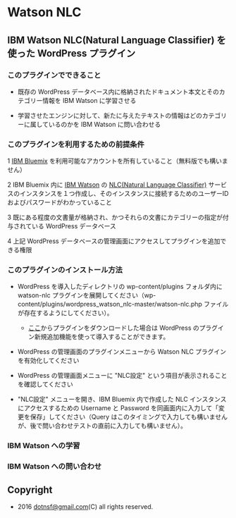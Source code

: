 # Watson NLC 

## IBM Watson NLC(Natural Language Classifier) を使った WordPress プラグイン

### このプラグインでできること

* 既存の WordPress データベース内に格納されたドキュメント本文とそのカテゴリー情報を IBM Watson に学習させる

* 学習させたエンジンに対して、新たに与えたテキストの情報はどのカテゴリーに属しているのかを IBM Watson に問い合わせる

### このプラグインを利用するための前提条件

1 [IBM Bluemix](http://bluemix.net/ "IBM Bluemix") を利用可能なアカウントを所有していること（無料版でも構いません）

2 IBM Bluemix 内に [IBM Watson](http://www.ibm.com/smarterplanet/jp/ja/ibmwatson/ "IBM Watson") の [NLC(Natural Language Classifier)](https://www.ibm.com/watson/developercloud/nl-classifier.html "NLC") サービスのインスタンスを１つ作成し、そのインスタンスに接続するためのユーザーIDおよびパスワードがわかっていること

3 既にある程度の文書量が格納され、かつそれらの文書にカテゴリーの指定が付与されている WordPress データベース

4 上記 WordPress データベースの管理画面にアクセスしてプラグインを追加できる権限

### このプラグインのインストール方法

* WordPress を導入したディレクトリの wp-content/plugins フォルダ内に watson-nlc プラグインを展開してください（wp-content/plugins/wordpress_watson_nlc-master/watson-nlc.php ファイルが存在するようにしてください）。

    * [ここ](https://github.com/dotnsf/wordpress_watson_nlc/ "ここ")からプラグインをダウンロードした場合は WordPress のプラグイン新規追加機能を使って導入することができます。

* WordPress の管理画面のプラグインメニューから Watson NLC プラグインを有効化してください

* WordPress の管理画面メニューに "NLC設定" という項目が表示されることを確認してください

* "NLC設定" メニューを開き、IBM Bluemix 内で作成した NLC インスタンスにアクセスするための Username と Password を同画面内に入力して「変更を保存」してください（Query はこのタイミングで入力しても構いませんが、後で問い合わせテストの直前に入力しても構いません）。

### IBM Watson への学習


### IBM Watson への問い合わせ


## Copyright

* 2016 dotnsf@gmail.com(C) all rights reserved.

